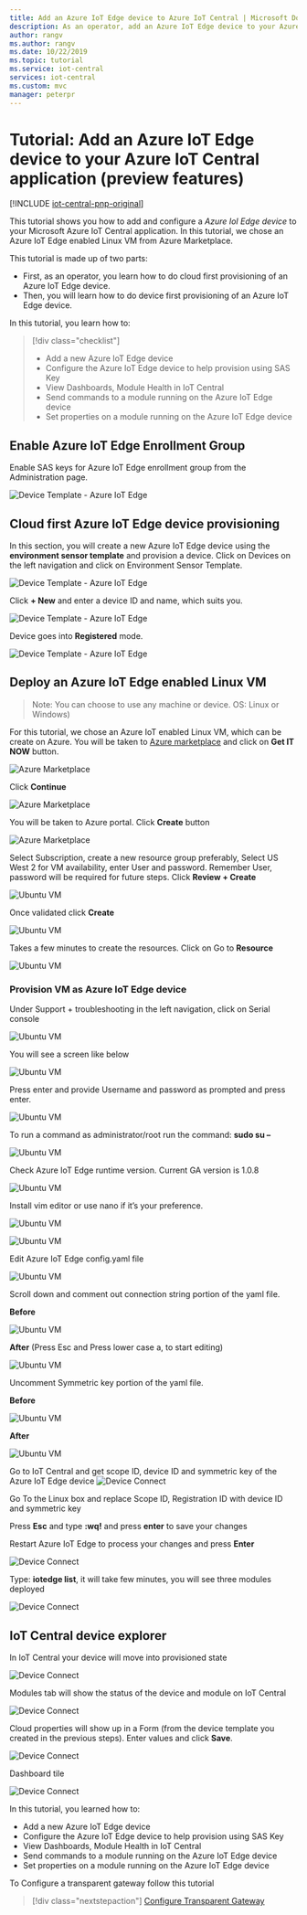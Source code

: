 ```yaml
---
title: Add an Azure IoT Edge device to Azure IoT Central | Microsoft Docs
description: As an operator, add an Azure IoT Edge device to your Azure IoT Central
author: rangv
ms.author: rangv
ms.date: 10/22/2019
ms.topic: tutorial
ms.service: iot-central
services: iot-central
ms.custom: mvc
manager: peterpr
---
```


# Tutorial: Add an Azure IoT Edge device to your Azure IoT Central application (preview features)

[!INCLUDE [iot-central-pnp-original](../../../includes/iot-central-pnp-original-note.md)]

This tutorial shows you how to add and configure a *Azure IoI Edge device* to your Microsoft Azure IoT Central application. In this tutorial, we chose an Azure IoT Edge enabled Linux VM from Azure Marketplace.

This tutorial is made up of two parts:

* First, as an operator, you learn how to do cloud first provisioning of an Azure IoT Edge device.
* Then, you will learn how to do device first provisioning of an Azure IoT Edge device.

In this tutorial, you learn how to:

> [!div class="checklist"]
> * Add a new Azure IoT Edge device
> * Configure the Azure IoT Edge device to help provision using SAS Key
> * View Dashboards, Module Health in IoT Central
> * Send commands to a module running on the Azure IoT Edge device
> * Set properties on a module running on the Azure IoT Edge device

## Enable Azure IoT Edge Enrollment Group
Enable SAS keys for Azure IoT Edge enrollment group from the Administration page.

![Device Template - Azure IoT Edge](./media/tutorial-add-edge-as-leaf-device/groupenrollment.png)

## Cloud first Azure IoT Edge device provisioning	
In this section, you will create a new Azure IoT Edge device using the **environment sensor template** and provision a device. 
Click on Devices on the left navigation and click on Environment Sensor Template. 

![Device Template - Azure IoT Edge](./media/tutorial-add-edge-as-leaf-device/deviceexplorer.png)

Click **+ New** and enter a device ID and name, which suits you. 

![Device Template - Azure IoT Edge](./media/tutorial-add-edge-as-leaf-device/cfdevicecredentials.png)

Device goes into **Registered** mode.

![Device Template - Azure IoT Edge](./media/tutorial-add-edge-as-leaf-device/cfregistered.png)

## Deploy an Azure IoT Edge enabled Linux VM

>Note: You can choose to use any machine or device. OS: Linux or Windows)

For this tutorial, we chose an Azure IoT enabled Linux VM, which can be create on Azure. You will be taken to [Azure marketplace](https://azuremarketplace.microsoft.com/en-us/marketplace/apps/microsoft_iot_edge.iot_edge_vm_ubuntu?tab=Overview)
 and click on **Get IT NOW** button. 

![Azure Marketplace](./media/tutorial-add-edge-as-leaf-device/cfmarketplace.png)

Click **Continue**

![Azure Marketplace](./media/tutorial-add-edge-as-leaf-device/cfmarketplacecontinue.png)


You will be taken to Azure portal. Click **Create** button

![Azure Marketplace](./media/tutorial-add-edge-as-leaf-device/cfubuntu.png)

Select Subscription, create a new resource group preferably, Select US West 2 for VM availability, enter User and password. Remember User, password will be required for future steps. Click **Review + Create**

![Ubuntu VM](./media/tutorial-add-edge-as-leaf-device/cfvm.png)

Once validated click **Create**

![Ubuntu VM](./media/tutorial-add-edge-as-leaf-device/cfvmvalidated.png)

Takes a few minutes to create the resources. Click on Go to **Resource**

![Ubuntu VM](./media/tutorial-add-edge-as-leaf-device/cfvmdeploymentcomplete.png)

### Provision VM as Azure IoT Edge device 

Under Support + troubleshooting in the left navigation, click on Serial console

![Ubuntu VM](./media/tutorial-add-edge-as-leaf-device/cfserialconsole.png)

You will see a screen like below

![Ubuntu VM](./media/tutorial-add-edge-as-leaf-device/cfconsole.png)

Press enter and provide Username and password as prompted and press enter. 

![Ubuntu VM](./media/tutorial-add-edge-as-leaf-device/cfconsolelogin.png)

To run a command as administrator/root run the command: **sudo su –**

![Ubuntu VM](./media/tutorial-add-edge-as-leaf-device/cfsudo.png)

Check Azure IoT Edge runtime version. Current GA version is 1.0.8

![Ubuntu VM](./media/tutorial-add-edge-as-leaf-device/cfconsoleversion.png)

Install vim editor or use nano if it’s your preference. 

![Ubuntu VM](./media/tutorial-add-edge-as-leaf-device/cfconsolevim.png)

![Ubuntu VM](./media/tutorial-add-edge-as-leaf-device/cfvim.png)

Edit Azure IoT Edge config.yaml file

![Ubuntu VM](./media/tutorial-add-edge-as-leaf-device/cfconsoleconfig.png)

Scroll down and comment out connection string portion of the yaml file. 

**Before**

![Ubuntu VM](./media/tutorial-add-edge-as-leaf-device/cfmanualprovisioning.png)

**After** (Press Esc and Press lower case a, to start editing)

![Ubuntu VM](./media/tutorial-add-edge-as-leaf-device/cfmanualprovisioningcomments.png)

Uncomment Symmetric key portion of the yaml file. 

**Before**

![Ubuntu VM](./media/tutorial-add-edge-as-leaf-device/cfconsolesymmcomments.png)

**After**

![Ubuntu VM](./media/tutorial-add-edge-as-leaf-device/cfconsolesymmuncomments.png)

Go to IoT Central and get scope ID, device ID and symmetric key of the Azure IoT Edge device
![Device Connect](./media/tutorial-add-edge-as-leaf-device/cfdeviceconnect.png)

Go To the Linux box and replace Scope ID, Registration ID with device ID and symmetric key

Press **Esc** and type **:wq!** and press **enter** to save your changes

Restart Azure IoT Edge to process your changes and press **Enter**

![Device Connect](./media/tutorial-add-edge-as-leaf-device/cfrestart.png)

Type: **iotedge list**, it will take few minutes, you will see three modules deployed

![Device Connect](./media/tutorial-add-edge-as-leaf-device/cfconsolemodulelist.png)


## IoT Central device explorer 

In IoT Central your device will move into provisioned state

![Device Connect](./media/tutorial-add-edge-as-leaf-device/cfprovisioned.png)

Modules tab will show the status of the device and module on IoT Central 

![Device Connect](./media/tutorial-add-edge-as-leaf-device/cfiotcmodulestatus.png)


Cloud properties will show up in a Form (from the device template you created in the previous steps). Enter values and click **Save**. 

![Device Connect](./media/tutorial-add-edge-as-leaf-device/deviceinfo.png)

Dashboard tile

![Device Connect](./media/tutorial-add-edge-as-leaf-device/dashboard.png)

In this tutorial, you learned how to:

* Add a new Azure IoT Edge device
* Configure the Azure IoT Edge device to help provision using SAS Key
* View Dashboards, Module Health in IoT Central
* Send commands to a module running on the Azure IoT Edge device
* Set properties on a module running on the Azure IoT Edge device

To Configure a transparent gateway follow this tutorial

> [!div class="nextstepaction"]
> [Configure Transparent Gateway](../../iot-edge/how-to-create-transparent-gateway.md)
